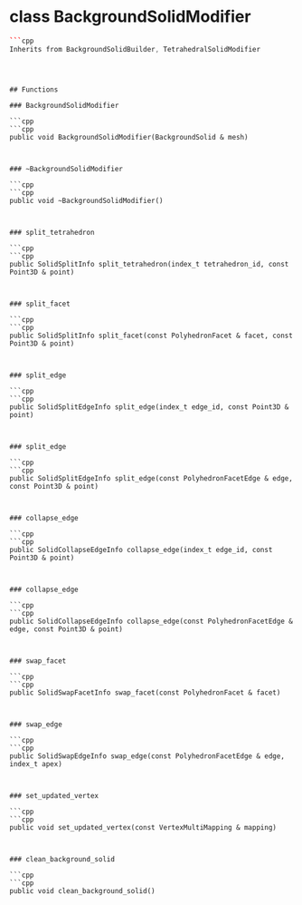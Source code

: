 # class BackgroundSolidModifier


```cpp
```cpp
Inherits from BackgroundSolidBuilder, TetrahedralSolidModifier
```
```



## Functions

### BackgroundSolidModifier

```cpp
```cpp
public void BackgroundSolidModifier(BackgroundSolid & mesh)
```
```


### ~BackgroundSolidModifier

```cpp
```cpp
public void ~BackgroundSolidModifier()
```
```


### split_tetrahedron

```cpp
```cpp
public SolidSplitInfo split_tetrahedron(index_t tetrahedron_id, const Point3D & point)
```
```


### split_facet

```cpp
```cpp
public SolidSplitInfo split_facet(const PolyhedronFacet & facet, const Point3D & point)
```
```


### split_edge

```cpp
```cpp
public SolidSplitEdgeInfo split_edge(index_t edge_id, const Point3D & point)
```
```


### split_edge

```cpp
```cpp
public SolidSplitEdgeInfo split_edge(const PolyhedronFacetEdge & edge, const Point3D & point)
```
```


### collapse_edge

```cpp
```cpp
public SolidCollapseEdgeInfo collapse_edge(index_t edge_id, const Point3D & point)
```
```


### collapse_edge

```cpp
```cpp
public SolidCollapseEdgeInfo collapse_edge(const PolyhedronFacetEdge & edge, const Point3D & point)
```
```


### swap_facet

```cpp
```cpp
public SolidSwapFacetInfo swap_facet(const PolyhedronFacet & facet)
```
```


### swap_edge

```cpp
```cpp
public SolidSwapEdgeInfo swap_edge(const PolyhedronFacetEdge & edge, index_t apex)
```
```


### set_updated_vertex

```cpp
```cpp
public void set_updated_vertex(const VertexMultiMapping & mapping)
```
```


### clean_background_solid

```cpp
```cpp
public void clean_background_solid()
```
```




